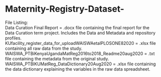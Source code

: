 # Maternity-Registry-Dataset-
File Listing:<br />
Data Curation Final Report = .docx file containing the final report for the Data Curation term project. Includes the Data and Metadata and repository profiles.<br />
KUfacility_register_data_for_uploadWAISWAetalPLOSONE82020 = .xlsx file containing all raw data from the study.<br />
WAISWA_PTBiKenyaUgandaMatReg2016to2018_Readme20aug2020 = .txt file containing the metadata from the original study.<br />
WAISWA_PTBIKUMatReg_DataDictionary20Aug2020 = .xlsx file containing the data dictionary explaining the variables in the raw data spreadsheet.<br />


